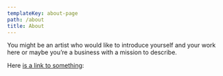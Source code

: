 ```yaml
---
templateKey: about-page
path: /about
title: About
---
```


You might be an artist who would like to introduce yourself and your work here or maybe you’re a business with a mission to describe.

H﻿ere [is a link to something](assets/sdfasdf.grist):
